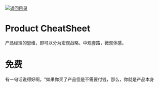 [![返回目录](https://parg.co/UCb)](https://github.com/wxyyxc1992/Awesome-CheatSheet)

# Product CheatSheet

产品经理的思维，即可以分为宏观战略，中观套路，微观体感。

# 免费

有一句话说得好啊，“如果你买了产品但是不需要付钱，那么，你就是产品本身
